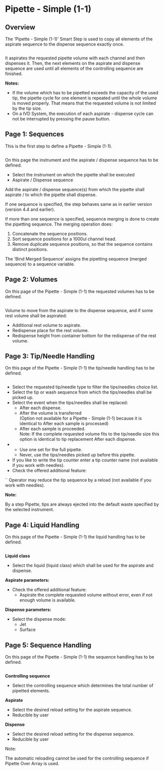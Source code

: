 # Pipette - Simple (1-1)

## Overview

The 'Pipette - Simple (1-1)' Smart Step is used to copy all elements of the aspirate sequence to the dispense sequence exactly once.

<figure><img src="../../../.gitbook/assets/image (411).png" alt=""><figcaption></figcaption></figure>

It aspirates the requested pipette volume with each channel and then dispenses it. Then, the next elements on the aspirate and dispense sequence are used until all elements of the controlling sequence are finished.

**Notes:**

* If the volume which has to be pipetted exceeds the capacity of the used tip, the pipette cycle for one element is repeated until the whole volume is moved properly. That means that the requested volume is not limited by the tip size.
* On a IVD System, the execution of each aspirate - dispense cycle can not be interrupted by pressing the pause button.

## Page 1: Sequences

This is the first step to define a Pipette - Simple (1-1).

<figure><img src="../../../.gitbook/assets/image (412).png" alt=""><figcaption></figcaption></figure>

On this page the instrument and the aspirate / dispense sequence has to be defined.

* Select the instrument on which the pipette shall be executed
* Aspirate / Dispense sequence

Add the aspirate / dispense sequence(s) from which the pipette shall aspirate / to which the pipette shall dispense.

If one sequence is specified, the step behaves same as in earlier version (version 4.4 and earlier).

If more than one sequence is specified, sequence merging is done to create the pipetting sequence. The merging operation does:

1. Concatenate the sequence positions.&#x20;
2. Sort sequence positions for a 1000ul channel head.
3. Remove duplicate sequence positions, so that the sequence contains distinct positions.

The 'Bind Merged Sequence' assigns the pipetting sequence (merged sequence) to a sequence variable.&#x20;

## Page 2: Volumes

On this page of the Pipette - Simple (1-1) the requested volumes has to be defined.

<figure><img src="../../../.gitbook/assets/image (413).png" alt=""><figcaption></figcaption></figure>

Volume to move from the aspirate to the dispense sequence, and if some rest volume shall be aspirated:

* Additional rest volume to aspirate.
* Redispense place for the rest volume.
* Redispense height from container bottom for the redispense of the rest volume.

## Page 3: Tip/Needle Handling

On this page of the Pipette - Simple (1-1) the tip/needle handling has to be defined.

&#x20;

<figure><img src="../../../.gitbook/assets/image (414).png" alt=""><figcaption></figcaption></figure>

* Select the requested tip/needle type to filter the tips/needles choice list.
* Select the tip or wash sequence from which the tips/needles shall be picked up.
* Select the event when the tips/needles shall be replaced:
  * After each dispense.
  * After the volume is transferred\
    (Option not available for a Pipette - Simple (1-1) because it is identical to After each sample is processed)
  * After each sample is proceeded.\
    Note: If the complete requested volume fits to the tip/needle size this option is identical to tip replacement After each dispense.
*
  * Use one set for the full pipette.
  * Never, use the tips/needles picked up before this pipette.
* If you like to write the tip counter enter a tip counter name (not available if you work with needles).
* Check the offered additional feature:

¨ Operator may reduce the tip sequence by a reload (not available if you work with needles).

**Note:**

By a step Pipette, tips are always ejected into the default waste specified by the selected instrument.

&#x20;

## Page 4: Liquid Handling

On this page of the Pipette - Simple (1-1) the liquid handling has to be defined.

<figure><img src="../../../.gitbook/assets/image (415).png" alt=""><figcaption></figcaption></figure>

**Liquid class**

* Select the liquid (liquid class) which shall be used for the aspirate and dispense.

**Aspirate parameters:**

* Check the offered additional feature:
  * Aspirate the complete requested volume without error, even if not enough volume is available.

**Dispense parameters:**

* Select the dispense mode:
  * Jet
  * Surface



## Page 5: Sequence Handling

On this page of the Pipette - Simple (1-1) the sequence handling has to be defined.

<figure><img src="../../../.gitbook/assets/image (417).png" alt=""><figcaption></figcaption></figure>

**Controlling sequence**

* Select the controlling sequence which determines the total number of pipetted elements.

**Aspirate**

* Select the desired reload setting for the aspirate sequence.
* Reducible by user

**Dispense**

* Select the desired reload setting for the dispense sequence.
* Reducible by user

&#x20;

Note:

The automatic reloading cannot be used for the controlling sequence if Pipette Over Array is used.
